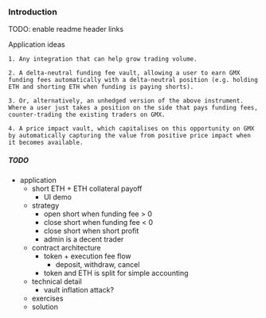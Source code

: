 ### Introduction

TODO: enable readme header links

Application ideas

```
1. Any integration that can help grow trading volume.

2. A delta-neutral funding fee vault, allowing a user to earn GMX funding fees automatically with a delta-neutral position (e.g. holding ETH and shorting ETH when funding is paying shorts).

3. Or, alternatively, an unhedged version of the above instrument. Where a user just takes a position on the side that pays funding fees, counter-trading the existing traders on GMX.

4. A price impact vault, which capitalises on this opportunity on GMX by automatically capturing the value from positive price impact when it becomes available.
```

##### TODO

- application
  - short ETH + ETH collateral payoff
    - UI demo
  - strategy
    - open short when funding fee > 0
    - close short when funding fee < 0
    - close short when short profit
    - admin is a decent trader
  - contract architecture
    - token + execution fee flow
      - deposit, withdraw, cancel
    - token and ETH is split for simple accounting
  - technical detail
    - vault inflation attack?
  - exercises
  - solution
